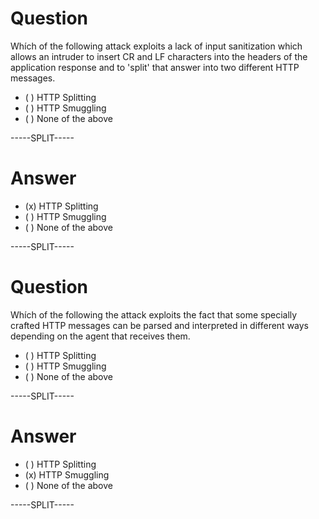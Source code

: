 
# Question

Whích of the following attack exploits a lack of input sanitization which allows an intruder to insert CR and LF characters into the headers of the application response and to 'split' that answer into two different HTTP messages.
	
* ( ) HTTP Splitting
* ( ) HTTP Smuggling
* ( ) None of the above

-----SPLIT-----

# Answer

* (x) HTTP Splitting
* ( ) HTTP Smuggling
* ( ) None of the above

-----SPLIT-----


# Question

Whích of the following the attack exploits the fact that some specially crafted HTTP messages can be parsed and interpreted in different ways depending on the agent that receives them.
	
* ( ) HTTP Splitting
* ( ) HTTP Smuggling
* ( ) None of the above

-----SPLIT-----

# Answer

* ( ) HTTP Splitting
* (x) HTTP Smuggling
* ( ) None of the above

-----SPLIT-----

